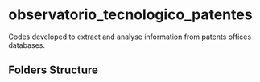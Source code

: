 # observatorio_tecnologico_patentes
Codes developed to extract and analyse information from patents offices databases.

## Folders Structure

